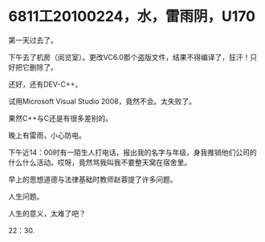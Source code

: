 # 6811工20100224，水，雷雨阴，U170

第一天过去了。

下午去了机房（阅览室）。更改VC6.0那个盗版文件，结果不得编译了，狂汗！只好把它删除了。

还好，还有DEV-C++。

试用Microsoft Visual Studio 2008，竟然不会。太失败了。

果然C++与C还是有很多差别的。

晚上有雷雨，小心防电。

下午近14：00时有一陌生人打电话，报出我的名字与年级，身我推销他们公司的什么什么活动。哎呀，竟然骂我叫我不要整天窝在宿舍里。

早上的思想道德与法律基础时教师赵蓉提了许多问题。

人生问题。

人生的意义，太难了吧？

22：30.
